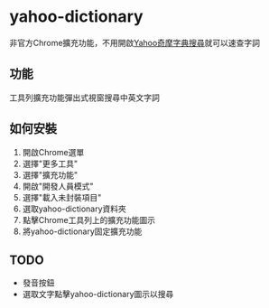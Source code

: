 # yahoo-dictionary
非官方Chrome擴充功能，不用開啟[Yahoo奇摩字典搜尋](https://tw.dictionary.search.yahoo.com/?_guc_consent_skip=1608245268)就可以速查字詞

## 功能
工具列擴充功能彈出式視窗搜尋中英文字詞

## 如何安裝
1. 開啟Chrome選單
2. 選擇"更多工具"
3. 選擇"擴充功能"
4. 開啟"開發人員模式"
5. 選擇"載入未封裝項目"
6. 選取yahoo-dictionary資料夾
7. 點擊Chrome工具列上的擴充功能圖示
8. 將yahoo-dictionary固定擴充功能

## TODO
- 發音按鈕
- 選取文字點擊yahoo-dictionary圖示以搜尋
